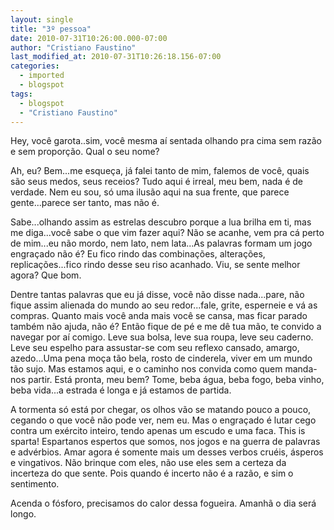 ```yaml
---
layout: single
title: "3º pessoa"
date: 2010-07-31T10:26:00.000-07:00
author: "Cristiano Faustino"
last_modified_at: 2010-07-31T10:26:18.156-07:00
categories:
  - imported
  - blogspot
tags:
  - blogspot
  - "Cristiano Faustino"
---
```


Hey, você garota..sim, você mesma aí sentada olhando pra cima sem razão e sem proporção. Qual o seu nome?



Ah, eu? Bem...me esqueça, já falei tanto de mim, falemos de você, quais são seus medos, seus receios? Tudo aqui é irreal, meu bem, nada é de verdade. Nem eu sou, só uma ilusão aqui na sua frente, que parece gente...parece ser tanto, mas não é.



Sabe...olhando assim as estrelas descubro porque a lua brilha em ti, mas me diga...você sabe o que vim fazer aqui? Não se acanhe, vem pra cá perto de mim...eu não mordo, nem lato, nem lata...As palavras formam um jogo engraçado não é? Eu fico rindo das combinações, alterações, replicações...fico rindo desse seu riso acanhado. Viu, se sente melhor agora? Que bom.



Dentre tantas palavras que eu já disse, você não disse nada...pare, não fique assim alienada do mundo ao seu redor...fale, grite, esperneie e vá as compras. Quanto mais você anda mais você se cansa, mas ficar parado também não ajuda, não é? Então fique de pé e me dê tua mão, te convido a navegar por aí comigo. Leve sua bolsa, leve sua roupa, leve seu caderno. Leve seu espelho para assustar-se com seu reflexo cansado, amargo, azedo...Uma pena moça tão bela, rosto de cinderela, viver em um mundo tão sujo. Mas estamos aqui, e o caminho nos convida como quem manda-nos partir. Está pronta, meu bem? Tome, beba água, beba fogo, beba vinho, beba vida...a estrada é longa e já estamos de partida.



A tormenta só está por chegar, os olhos vão se matando pouco a pouco, cegando o que você não pode ver, nem eu. Mas o engraçado é lutar cego contra um exército inteiro, tendo apenas um escudo e uma faca. This is sparta! Espartanos espertos que somos, nos jogos e na guerra de palavras e advérbios. Amar agora é somente mais um desses verbos cruéis, ásperos e vingativos. Não brinque com eles, não use eles sem a certeza da incerteza do que sente. Pois quando é incerto não é a razão, e sim o sentimento.



Acenda o fósforo, precisamos do calor dessa fogueira. Amanhã o dia será longo.